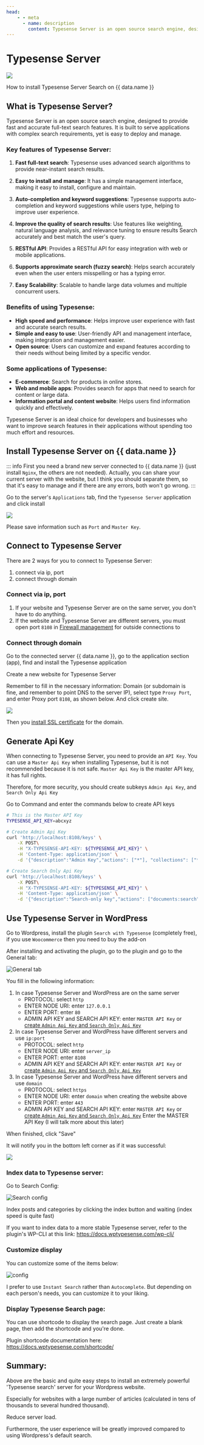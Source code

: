 ```yaml
---
head:
    - - meta
      - name: description
        content: Typesense Server is an open source search engine, designed to provide fast and accurate full-text search features
---
```


<script setup>
import { data } from '../../.vitepress/config.data.ts'
</script>

# Typesense Server

![](<../../images/docs/en/server/typesense-server/Screenshot 2024-06-08 at 15.42.19.png>)

How to install Typesense Server Search on {{ data.name }}

## What is Typesense Server?

Typesense Server is an open source search engine, designed to provide fast and accurate full-text search features. It is built to serve applications with complex search requirements, yet is easy to deploy and manage.

### Key features of Typesense Server:

1. **Fast full-text search**: Typesense uses advanced search algorithms to provide near-instant search results.

2. **Easy to install and manage**: It has a simple management interface, making it easy to install, configure and maintain.

3. **Auto-completion and keyword suggestions**: Typesense supports auto-completion and keyword suggestions while users type, helping to improve user experience.

4. **Improve the quality of search results**: Use features like weighting, natural language analysis, and relevance tuning to ensure results Search accurately and best match the user's query.

5. **RESTful API**: Provides a RESTful API for easy integration with web or mobile applications.

6. **Supports approximate search (fuzzy search)**: Helps search accurately even when the user enters misspelling or has a typing error.

7. **Easy Scalability**: Scalable to handle large data volumes and multiple concurrent users.

### Benefits of using Typesense:

-   **High speed and performance**: Helps improve user experience with fast and accurate search results.
-   **Simple and easy to use**: User-friendly API and management interface, making integration and management easier.
-   **Open source**: Users can customize and expand features according to their needs without being limited by a specific vendor.

### Some applications of Typesense:

-   **E-commerce**: Search for products in online stores.
-   **Web and mobile apps**: Provides search for apps that need to search for content or large data.
-   **Information portal and content website**: Helps users find information quickly and effectively.

Typesense Server is an ideal choice for developers and businesses who want to improve search features in their applications without spending too much effort and resources.

## Install Typesense Server on {{ data.name }}

::: info
First you need a brand new server connected to {{ data.name }} (just install `Nginx`, the others are not needed). Actually, you can share your current server with the website, but I think you should separate them, so that it's easy to manage and if there are any errors, both won't go wrong.
:::

Go to the server's `Applications` tab, find the `Typesense Server` application and click install

![](<../../images/docs/en/server/typesense-server/Screenshot 2024-06-08 at 15.18.59.png>)

Please save information such as `Port` and `Master Key`.

## Connect to Typesense Server

There are 2 ways for you to connect to Typesense Server:

1. connect via ip, port
2. connect through domain

### Connect via ip, port

1. If your website and Typesense Server are on the same server, you don't have to do anything.
2. If the website and Typesense Server are different servers, you must open port `8108` in [Firewall management](firewall-rule.md) for outside connections to

### Connect through domain

Go to the connected server {{ data.name }}, go to the application section (app), find and install the Typesense application

Create a new website for Typesense Server

Remember to fill in the necessary information: Domain (or subdomain is fine, and remember to point DNS to the server IP), select type `Proxy Port`, and enter Proxy port `8108`, as shown below. And click create site.

![](../../images/docs/vi/server/typesense-server/image-3.png)

Then you [install SSL certificate](../site/ssl.md) for the domain.

## Generate Api Key

When connecting to Typesense Server, you need to provide an `API Key`. You can use a `Master Api Key` when installing Typesense, but it is not recommended because it is not safe. `Master Api Key` is the master API key, it has full rights.

Therefore, for more security, you should create subkeys `Admin Api Key`, and `Search Only Api Key`

Go to Command and enter the commands below to create API keys

```bash
# This is the Master API Key
TYPESENSE_API_KEY=abcxyz

# Create Admin Api Key
curl 'http://localhost:8108/keys' \
    -X POST\
    -H "X-TYPESENSE-API-KEY: ${TYPESENSE_API_KEY}" \
    -H 'Content-Type: application/json' \
    -d '{"description":"Admin Key","actions": ["*"], "collections": ["*"]}'

# Create Search Only Api Key
curl 'http://localhost:8108/keys' \
    -X POST\
    -H "X-TYPESENSE-API-KEY: ${TYPESENSE_API_KEY}" \
    -H 'Content-Type: application/json' \
    -d '{"description":"Search-only key","actions": ["documents:search"], "collections": ["import_collection"]}'

```

## Use Typesense Server in WordPress

Go to Wordpress, install the plugin `Search with Typesense` (completely free), if you use `Woocommerce` then you need to buy the add-on

After installing and activating the plugin, go to the plugin and go to the General tab:

![General tab](../../images/docs/vi/server/typesense-server/image.png)

You fill in the following information:

1. In case Typesense Server and WordPress are on the same server
    - PROTOCOL: select `http`
    - ENTER NODE URI: enter `127.0.0.1`
    - ENTER PORT: enter `80`
    - ADMIN API KEY and SEARCH API KEY: enter `MASTER API Key` or [create `Admin Api Key` and `Search Only Api Key`](#tao-api-key)
2. In case Typesense Server and WordPress have different servers and use `ip:port`
    - PROTOCOL: select `http`
    - ENTER NODE URI: enter `server_ip`
    - ENTER PORT: enter `8108`
    - ADMIN API KEY and SEARCH API KEY: enter `MASTER API Key` or [create `Admin Api Key` and `Search Only Api Key`](#tao-api-key)
3. In case Typesense Server and WordPress have different servers and use `domain`
    - PROTOCOL: select `https`
    - ENTER NODE URI: enter `domain` when creating the website above
    - ENTER PORT: enter `443`
    - ADMIN API KEY and SEARCH API KEY: enter `MASTER API Key` or [create `Admin Api Key` and `Search Only Api Key`](#tao-api-key)
      Enter the MASTER API Key (I will talk more about this later)

When finished, click "Save"

It will notify you in the bottom left corner as if it was successful:

![](../../images/docs/vi/server/typesense-server/image-5.png)

### Index data to Typesense server:

Go to Search Config:

![Search config](../../images/docs/vi/server/typesense-server/image-7.png)

Index posts and categories by clicking the index button and waiting (index speed is quite fast)

If you want to index data to a more stable Typesense server, refer to the plugin's WP-CLI at this link: https://docs.wptypesense.com/wp-cli/

### Customize display

You can customize some of the items below:

![config](../../images/docs/vi/server/typesense-server/image-8.png)

I prefer to use `Instant Search` rather than `Autocomplete`. But depending on each person's needs, you can customize it to your liking.

### Display Typesense Search page:

You can use shortcode to display the search page. Just create a blank page, then add the shortcode and you're done.

Plugin shortcode documentation here: https://docs.wptypesense.com/shortcode/

## Summary:

Above are the basic and quite easy steps to install an extremely powerful 'Typesense search' server for your Wordpress website.

Especially for websites with a large number of articles (calculated in tens of thousands to several hundred thousand).

Reduce server load.

Furthermore, the user experience will be greatly improved compared to using Wordpress's default search.
